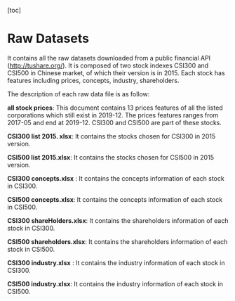 [toc]

# Raw Datasets

It contains all the raw datasets downloaded from a public financial API (http://tushare.org/). It is composed of two stock indexes CSI300 and CSI500 in Chinese market, of which their version is in 2015. Each stock has features including prices, concepts, industry, shareholders.

The description of each raw data file is as follow:

**all stock prices**: This document contains 13 prices features of all the listed corporations which still exist in 2019-12. The prices features ranges from 2017-05 and end at 2019-12. CSI300 and CSI500 are part of these stocks.

**CSI300 list 2015. xlsx**: It contains the stocks chosen for CSI300 in 2015 version.

**CSI500 list 2015.xlsx**: It contains the stocks chosen for CSI500 in 2015 version.

**CSI300 concepts.xIsx** : It contains the concepts information of each stock in CSI300.

**CSI500 concepts.xIsx**: It contains the concepts information of each stock in CSI500.

**CSI300 shareHolders.xIsx**: It contains the shareholders information of each stock in CSI300.

**CSI500 shareholders.xIsx**: It contains the shareholders information of each stock in CSI500.

**CSI300 industry.xIsx** : It contains the industry information of each stock in CSI300.

**CSI500 industry.xIsx**: It contains the industry information of each stock in CSI500.


